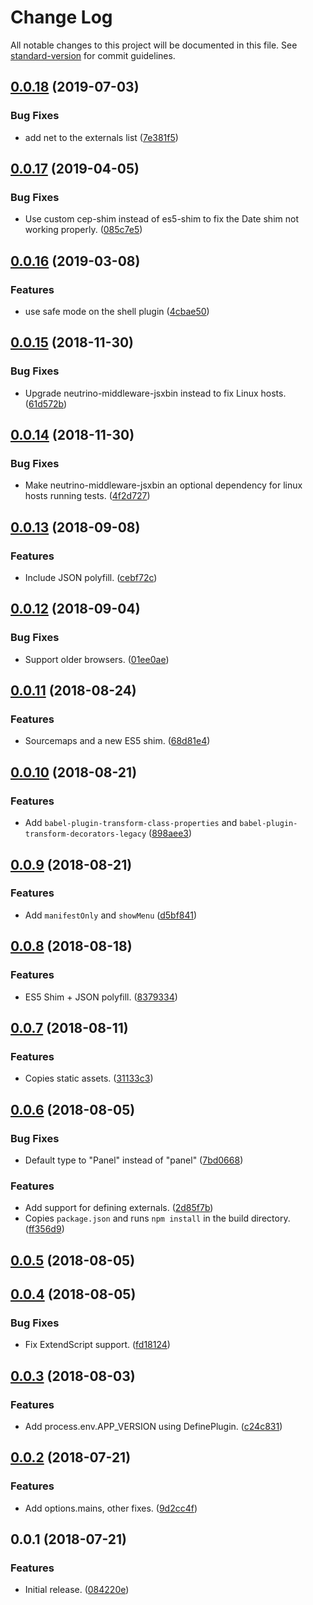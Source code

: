 # Change Log

All notable changes to this project will be documented in this file. See [standard-version](https://github.com/conventional-changelog/standard-version) for commit guidelines.

<a name="0.0.18"></a>
## [0.0.18](https://github.com/sammarks/neutrino-preset-cep/compare/v0.0.17...v0.0.18) (2019-07-03)


### Bug Fixes

* add net to the externals list ([7e381f5](https://github.com/sammarks/neutrino-preset-cep/commit/7e381f5))



<a name="0.0.17"></a>
## [0.0.17](https://github.com/sammarks/neutrino-preset-cep/compare/v0.0.16...v0.0.17) (2019-04-05)


### Bug Fixes

* Use custom cep-shim instead of es5-shim to fix the Date shim not working properly. ([085c7e5](https://github.com/sammarks/neutrino-preset-cep/commit/085c7e5))



<a name="0.0.16"></a>
## [0.0.16](https://github.com/sammarks/neutrino-preset-cep/compare/v0.0.15...v0.0.16) (2019-03-08)


### Features

* use safe mode on the shell plugin ([4cbae50](https://github.com/sammarks/neutrino-preset-cep/commit/4cbae50))



<a name="0.0.15"></a>
## [0.0.15](https://github.com/sammarks/neutrino-preset-cep/compare/v0.0.14...v0.0.15) (2018-11-30)


### Bug Fixes

* Upgrade neutrino-middleware-jsxbin instead to fix Linux hosts. ([61d572b](https://github.com/sammarks/neutrino-preset-cep/commit/61d572b))



<a name="0.0.14"></a>
## [0.0.14](https://github.com/sammarks/neutrino-preset-cep/compare/v0.0.13...v0.0.14) (2018-11-30)


### Bug Fixes

* Make neutrino-middleware-jsxbin an optional dependency for linux hosts running tests. ([4f2d727](https://github.com/sammarks/neutrino-preset-cep/commit/4f2d727))



<a name="0.0.13"></a>
## [0.0.13](https://github.com/sammarks/neutrino-preset-cep/compare/v0.0.12...v0.0.13) (2018-09-08)


### Features

* Include JSON polyfill. ([cebf72c](https://github.com/sammarks/neutrino-preset-cep/commit/cebf72c))



<a name="0.0.12"></a>
## [0.0.12](https://github.com/sammarks/neutrino-preset-cep/compare/v0.0.11...v0.0.12) (2018-09-04)


### Bug Fixes

* Support older browsers. ([01ee0ae](https://github.com/sammarks/neutrino-preset-cep/commit/01ee0ae))



<a name="0.0.11"></a>
## [0.0.11](https://github.com/sammarks/neutrino-preset-cep/compare/v0.0.10...v0.0.11) (2018-08-24)


### Features

* Sourcemaps and a new ES5 shim. ([68d81e4](https://github.com/sammarks/neutrino-preset-cep/commit/68d81e4))



<a name="0.0.10"></a>
## [0.0.10](https://github.com/sammarks/neutrino-preset-cep/compare/v0.0.9...v0.0.10) (2018-08-21)


### Features

* Add `babel-plugin-transform-class-properties` and `babel-plugin-transform-decorators-legacy` ([898aee3](https://github.com/sammarks/neutrino-preset-cep/commit/898aee3))



<a name="0.0.9"></a>
## [0.0.9](https://github.com/sammarks/neutrino-preset-cep/compare/v0.0.8...v0.0.9) (2018-08-21)


### Features

* Add `manifestOnly` and `showMenu` ([d5bf841](https://github.com/sammarks/neutrino-preset-cep/commit/d5bf841))



<a name="0.0.8"></a>
## [0.0.8](https://github.com/sammarks/neutrino-preset-cep/compare/v0.0.7...v0.0.8) (2018-08-18)


### Features

* ES5 Shim + JSON polyfill. ([8379334](https://github.com/sammarks/neutrino-preset-cep/commit/8379334))



<a name="0.0.7"></a>
## [0.0.7](https://github.com/sammarks/neutrino-preset-cep/compare/v0.0.6...v0.0.7) (2018-08-11)


### Features

* Copies static assets. ([31133c3](https://github.com/sammarks/neutrino-preset-cep/commit/31133c3))



<a name="0.0.6"></a>
## [0.0.6](https://github.com/sammarks/neutrino-preset-cep/compare/v0.0.5...v0.0.6) (2018-08-05)


### Bug Fixes

* Default type to "Panel" instead of "panel" ([7bd0668](https://github.com/sammarks/neutrino-preset-cep/commit/7bd0668))


### Features

* Add support for defining externals. ([2d85f7b](https://github.com/sammarks/neutrino-preset-cep/commit/2d85f7b))
* Copies `package.json` and runs `npm install` in the build directory. ([ff356d9](https://github.com/sammarks/neutrino-preset-cep/commit/ff356d9))



<a name="0.0.5"></a>
## [0.0.5](https://github.com/sammarks/neutrino-preset-cep/compare/v0.0.4...v0.0.5) (2018-08-05)



<a name="0.0.4"></a>
## [0.0.4](https://github.com/sammarks/neutrino-preset-cep/compare/v0.0.3...v0.0.4) (2018-08-05)


### Bug Fixes

* Fix ExtendScript support. ([fd18124](https://github.com/sammarks/neutrino-preset-cep/commit/fd18124))



<a name="0.0.3"></a>
## [0.0.3](https://github.com/sammarks/neutrino-preset-cep/compare/v0.0.2...v0.0.3) (2018-08-03)


### Features

* Add process.env.APP_VERSION using DefinePlugin. ([c24c831](https://github.com/sammarks/neutrino-preset-cep/commit/c24c831))



<a name="0.0.2"></a>
## [0.0.2](https://github.com/sammarks/neutrino-preset-cep/compare/v0.0.1...v0.0.2) (2018-07-21)


### Features

* Add options.mains, other fixes. ([9d2cc4f](https://github.com/sammarks/neutrino-preset-cep/commit/9d2cc4f))



<a name="0.0.1"></a>
## 0.0.1 (2018-07-21)


### Features

* Initial release. ([084220e](https://github.com/sammarks/neutrino-preset-cep/commit/084220e))
